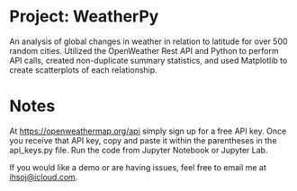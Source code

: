 # Project: WeatherPy
An analysis of global changes in weather in relation to latitude for over 500 random cities. Utilized the OpenWeather Rest API and Python to perform API calls, created non-duplicate summary statistics, and used Matplotlib to create scatterplots of each relationship.

# Notes
At https://openweathermap.org/api simply sign up for a free API key.
Once you receive that API key, copy and paste it within the parentheses in the api_keys.py file.
Run the code from Jupyter Notebook or Jupyter Lab. 
  
If you would like a demo or are having issues, feel free to email me at ihsoj@icloud.com.
